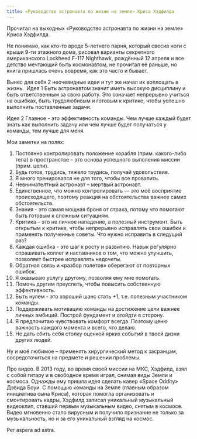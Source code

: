 ```yaml
---
title: «Руководство астронавта по жизни на земле» Криса Хэдфилда
---
```

Прочитал на выходных «Руководство астронавта по жизни на земле» Криса Хэдфилда.

Не понимаю, как кто-то вроде 5-летнего парня, который свесив ноги с крыши 9-ти этажного дома, рисовал варианты секретного американского Lockheed F-117 Nighthawk, рождённый 12 апреля и все детство мечтающий быть космонавтом, не прочитал её раньше, но книга пришлась очень вовремя, как это часто и бывает.

Вынес для себя 2 неочевидные идеи и тут же начал их воплощать в жизнь.  Идея 1
Быть астронавтом значит иметь высокую дисциплину и быть ответственным за свою работу. Это означает непрерывно учиться на ошибках, быть трудолюбивым и готовым к критике, чтобы успешно выполнить поставленные задачи.

Идея 2 Главное - это эффективность команды. Чем лучше каждый будет знать как выполнить задачу или чем лучше будет получаться у команды, тем лучше для меня.

Мои заметки на полях:
1. Постоянно контролировать положение корабля (прим. какого-либо тела) в пространстве – это основа успешного выполения миссии (прим. цели).
2. Будь готов, трудись, тяжело трудись, получай удовольствие.
3. Я много тренировался не для того, чтобы все провалить.
4. Невнимателтный астронавт – мертвый астронавт.
5. Единственное, что можно контролировать — это моё восприятие происходящего, поэтому реакция на обстоятельства важнее самих обстоятельств.
6. Знания - это самая мощная броня от страха, потому что помогают быть готовым к сложным ситуациям. 
7. Критика – это не личное нападение, а полезный инструмент. Быть открытым к критике, чтобы непрерывно исправлять свои ошибки и применять полученные советы. Что нужно исправить в следущий раз?
8. Каждая ошибка - это шаг к росту и развитию. Навык регулярно спрашивать коллег и наставников о том, что можно улучшить, позволяет быстрее исправлять недочеты.
9. Обратная связь и «разбор полетов» оберегают от повторных ошибок. 
10. Я оказываю услугу другому, позволяя ему мне помогать.
11. Помочь другим преуспеть, чтобы повысить собственную эффективность.
12. Быть нулем - это хороший шанс стать +1, т.е. полезным участником команды.
13. Поддерживать мотивацию команды на достижение цели важнее личных амбиций. Построй фундамент и отойдти в сторону.
14. Я предпочитаю чувствовать комфорт всегда. Поэтому ценю важность каждого момента и всего, что делаю.
15. Не дать сбить себя столку оценкой ярких событий в твоей дизни других людей.

Ну и моё любимое – применять хирургический метод к засранцам, сосредоточиться на предмете и решении проблемы.

Про видео.
В 2013 году, во время своей миссии на МКС, Хэдфилд, взял с собой гитару и в свободное время играл, снимая виды Земли и космоса. Однажды ему пришла идея сделать кавер «Space Oddity» Дэвида Боуи. С помощью команды на Земле (главным образом инициатива сына Криса), которая помогла организовать и смонтировать кадры, Хэдфилд записал уникальный музыкальный видеоклип, ставший первым музыкальным видео, снятым в космосе. Видео мгновенно стало вирусным и получило признание не только за музыкальность, но и за его уникальный взгляд на космос. 

Per aspera ad astra.